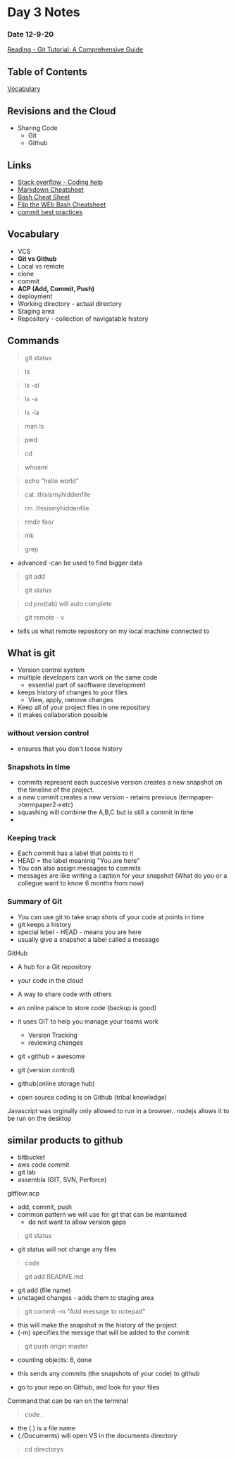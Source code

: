 # Day 3 Notes
### Date 12-9-20

[Reading - Git Tutorial: A Comprehensive Guide](https://blog.udemy.com/git-tutorial-a-comprehensive-guide/)

## Table of Contents
[Vocabulary](#vocabulary)

## Revisions and the Cloud

- Sharing Code
  - Git
  - Github
  
 ## Links
- [Stack overflow - Coding help](https://stackoverflow.com/)
- [Markdown Cheatsheet](https://www.markdownguide.org/cheat-sheet/)
- [Bash Cheat Sheet](https://www.educative.io/blog/bash-shell-command-cheat-sheet)
- [Flip the WEb Bash Cheatsheet](https://github.com/fliptheweb/bash-shortcuts-cheat-sheet)
- [commit best practices](https://github.com/fliptheweb/bash-shortcuts-cheat-sheet)


## Vocabulary
- VCS
- **Git vs Github**
- Local vs remote
- clone
- commit
- **ACP (Add, Commit, Push)**
- deployment
- Working directory - actual directory
- Staging area
- Repository - collection of navigatable history

## Commands
> git status

> ls

> ls -al

> ls -a

> ls -la

> man ls

> pwd

> cd

>whoami

>echo "hello world"

>cat .thisismyhiddenfile

>rm .thisismyhiddenfile

>rmdir foo/

>mk

>grep
- advanced -can be used to find bigger data

> git add

> git status

>cd pro(tab) will auto complete

>git remote - v
   - tells us what remote repository on my local machine connected to

## What is git
- Version control system
- multiple developers can work on the same code 
  - essential part of saoftware development
- keeps history of changes to your files
  - View, apply, remove changes
- Keep all of your project files in one repository
- it makes collaboration possible

### without version control
- ensures that you don't loose history

### Snapshots in time
- commits represent each succesive version creates a new snapshot on the timeline of the project.
- a new commit creates a new version - retains previous (termpaper->termpaper2->etc)
- squashing will combine the A,B,C but is still a commit in time
- 

### Keeping track
- Each commit has a label that points to it
- HEAD = the label meaninig "You are here"
- You can also assign messages to commits
- messages are like writing a caption for your snapshot (What do you or a collegue want to know 6 months from now)

### Summary of Git
- You can use git to take snap shots of your code at points in time
- git keeps a history
- special lebel - HEAD - means you are here
- usually give a snapshot a label called a message

GitHub
- A hub for a Git repository
- your code in the cloud
- A way to share code with others
- an online palsce to store code (backup is good)
- it uses GIT to help you manage your teams work
  - Version Tracking
  - reviewing changes
  
- git +github = awesome

- git (version control)
- github(online storage hub)
 - open source coding is on Github (tribal knowledge)
 
 Javascript was orginally only allowed to run in a browser.. nodejs allows it to be run on the desktop

## similar products to github
- bitbucket
- aws code commit
- git lab
- assembla (GIT, SVN, Perforce)

gitflow:acp
  - add, commit, push
 - common pattern we will use for git that can be maintained
   - do not want to allow version gaps
>git status
 - git status will not change any files
>code

> git add README.md
 - git add (file name)
 - unstaged changes - adds them to staging area
 
 >git commit -m "Add message to notepad"
 - this will make the snapshot in the history of the project
 - (-m) specifies the messge that will be added to the commit
 
 > git push origin master
- counting objects: 6, done

- this sends any commits (the snapshots of your code) to github
- go to your repo on Github, and look for your files

Command that can be ran on the terminal
> code .
- the (.) is a file name
- (./Documents) will open VS in the documents directory

>cd directorys
 
 

 
 
 
 
 
 
